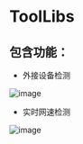 # ToolLibs
## 包含功能：
- 外接设备检测


![image](https://github.com/Gavin-arod/ToolLibs\screenshots\external.png)
- 实时网速检测


![image](https://github.com/Gavin-arod/ToolLibs\screenshots\netSpeed.png)